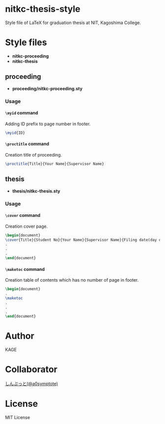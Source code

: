 # nitkc-thesis-style
Style file of LaTeX for graduation thesis at NIT, Kagoshima College.

# Style files
* **nitkc-proceeding**
* **nitkc-thesis**

## proceeding
* **proceeding/nitkc-proceeding.sty**

### Usage
#### `\myid` command
Adding ID prefix to page number in footer.
```tex
\myid{ID}
```

#### `\proctitle` command
Creation title of proceeding.
```tex
\proctitle{Title}{Your Name}{Supervisor Name}
```

## thesis
* **thesis/nitkc-thesis.sty**

### Usage
#### `\cover` command
Creation cover page.
```tex
\begin{document}
\cover{Title}{Student No}{Your Name}{Supervisor Name}{Filing date(day only)}
.
.
.
\end{document}
```

#### `\maketoc` command
Creation table of contents which has no number of page in footer.
```tex
\begin{document}
.
\maketoc
.
.
.
\end{document}
```

# Author
KAGE

# Collaborator
[しんぷっと(@a0symptote)](https://twitter.com/a0symptote)

# License
MIT License
